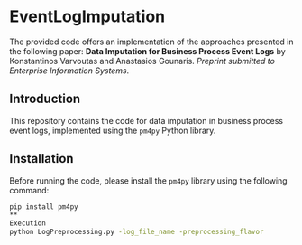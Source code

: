 # EventLogImputation

The provided code offers an implementation of the approaches presented in the following paper: **Data Imputation for Business Process Event Logs** by Konstantinos Varvoutas and Anastasios Gounaris. *Preprint submitted to Enterprise Information Systems*.

## Introduction

This repository contains the code for data imputation in business process event logs, implemented using the `pm4py` Python library.

## Installation

Before running the code, please install the `pm4py` library using the following command:

```sh
pip install pm4py
**
Execution
python LogPreprocessing.py -log_file_name -preprocessing_flavor


